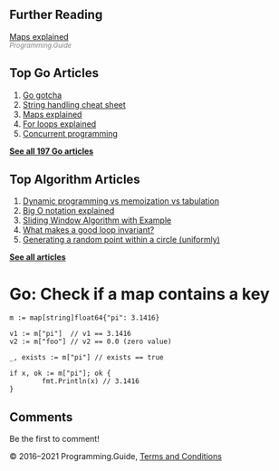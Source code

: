 <span class="underline"></span>

<span class="underline"></span>

## Further Reading

[Maps explained](maps-explained.html)  
<span style="color: grey; font-style: italic; font-size: smaller">Programming.Guide</span>

## Top Go Articles

1.  [Go gotcha](go-gotcha.html)
2.  [String handling cheat sheet](string-functions-reference-cheat-sheet.html)
3.  [Maps explained](maps-explained.html)
4.  [For loops explained](for-loop.html)
5.  [Concurrent programming](go-concurrency-tutorial.html)

[**See all 197 Go articles**](index.html)

<span class="underline"></span>

## Top Algorithm Articles

1.  [Dynamic programming vs memoization vs tabulation](../dynamic-programming-vs-memoization-vs-tabulation.html)
2.  [Big O notation explained](../big-o-notation-explained.html)
3.  [Sliding Window Algorithm with Example](../sliding-window-example.html)
4.  [What makes a good loop invariant?](../what-makes-a-good-loop-invariant.html)
5.  [Generating a random point within a circle (uniformly)](../random-point-within-circle.html)

[**See all articles**](../index.html)

# Go: Check if a map contains a key

    m := map[string]float64{"pi": 3.1416}

    v1 := m["pi"]  // v1 == 3.1416
    v2 := m["foo"] // v2 == 0.0 (zero value)

    _, exists := m["pi"] // exists == true

    if x, ok := m["pi"]; ok {
            fmt.Println(x) // 3.1416
    }

## Comments

Be the first to comment!

© 2016–2021 Programming.Guide, [Terms and Conditions](../terms-and-conditions.html)
